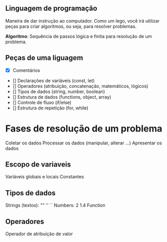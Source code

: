 ## Linguagem de programação

Maneira de dar instrução ao computador.
Como um lego, você irá utilizar peças para criar algoritmos, ou seja, para resolver problemas.

**Algoritmo**: Sequência de passos lógica e finita para resolução de um problema.

## Peças de uma liguagem

- [X] Comentários
- [] Declarações de variáveis (const, let)
- [] Operadores (atribuição, concatenação, matemáticos, lógicos)
- [] Tipos de dados (string, number, boolean)
- [] Estrutura de dados (functions, object, array)
- [] Controle de fluxo (if/else)
- [] Estrutura de repetição (for, while)

# Fases de resolução de um problema

Coletar os dados
Processar os dados (manipular, alterar ...)
Apresentar os dados

## Escopo de variaveis

Variáveis globais e locais
Constantes

## Tipos de dados

Strings (textos): "" '' ``
Numbers: 2 1.4
Function

## Operadores

Operador de atribuição de valor